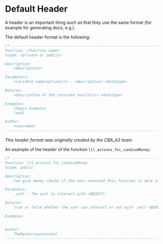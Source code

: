 # Default Header
A header is an important thing such as that they use the same format (for example for generating docs, e.g.).

The default header format is the following:
```cpp
/* ----------------------------------------------------------------------------
Function: <function name>
Scope: <private or public>

Description:
    <description>

Parameters:
    <variable name(optional)> - <description> <datatype>

Returns:
    <description of the returned result(s)> <datatype>

Examples:
    (begin example)
    (end)

Author:
    <username>
---------------------------------------------------------------------------- */
```
*This header format was originally created by the CBA_A3 team.*

An example of the header of the function `lil_actions_fnc_canGiveMoney`:
```cpp
/* ----------------------------------------------------------------------------
Function: lil_actions_fnc_canGiveMoney
Scope: public

Description:
    Can give money checks if the user executed this function is able to give money to another player.

Paramters:
    _unit - The unit to interact with <OBJECT>

Returns:
    true or false whether the user can interact or not with _unit <BOOL>

Examples:
    -

Author:
    TheMysteriousVincent
---------------------------------------------------------------------------- */
```
